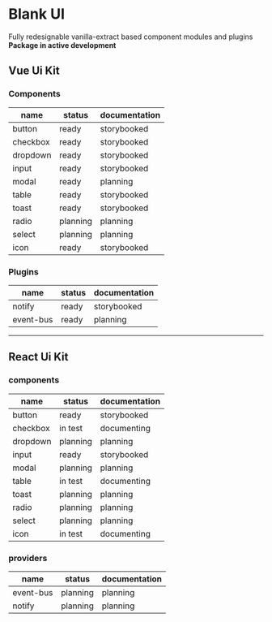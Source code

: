 # Blank UI

Fully redesignable vanilla-extract based component modules and plugins  
**Package in active development**

## Vue Ui Kit
### Components

| name     | status   | documentation |
|----------|----------|---------------|
| button   | ready    | storybooked   |
| checkbox | ready    | storybooked   |
| dropdown | ready    | storybooked   |
| input    | ready    | storybooked   |
| modal    | ready    | planning      |
| table    | ready    | storybooked   |
| toast    | ready    | storybooked   |
| radio    | planning | planning      |
| select   | planning | planning      |
| icon     | ready    | storybooked   |

### Plugins
| name     | status   | documentation |
|----------|----------|---------------|
| notify   | ready    | storybooked   |
| event-bus| ready    | planning      |

-----------------------------------------

## React Ui Kit
### components

| name     | status   | documentation |
|----------|----------|---------------|
| button   | ready    | storybooked   |
| checkbox | in test  | documenting   |
| dropdown | planning | planning      |
| input    | ready    | storybooked   |
| modal    | planning | planning      |
| table    | in test  | documenting   |
| toast    | planning | planning      |
| radio    | planning | planning      |
| select   | planning | planning      |
| icon     | in test  | documenting   |

### providers
| name     | status   | documentation |
|----------|----------|---------------|
| event-bus| planning | planning      |
| notify   | planning | planning      |